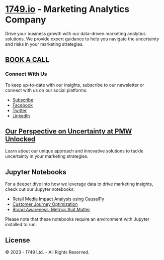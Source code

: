 # [1749.io](https://1749.io) - Marketing Analytics Company

Drive your business growth with our data-driven marketing analytics solutions. We provide expert guidance to help you navigate the uncertainty and risks in your marketing strategies.

## [BOOK A CALL](https://1749.io/contact)

### Connect With Us 

To keep up-to-date with our insights, subscribe to our newsletter or connect with us on our social platforms:

* [Subscribe](https://1749.io/subscribe)
* [Facebook](https://www.facebook.com/1749io)
* [Twitter](https://twitter.com/1749io)
* [LinkedIn](https://www.linkedin.com/company/1749io)

## [Our Perspective on Uncertainty at PMW Unlocked](https://1749.io/insights)

Learn about our unique approach and innovative solutions to tackle uncertainty in your marketing strategies.

## Jupyter Notebooks 

For a deeper dive into how we leverage data to drive marketing insights, check out our Jupyter notebooks:

* [Retail Media Impact Analysis using CausalPy](https://github.com/1749io/causalpy-retail-media-impact)
* [Customer Journey Optimization](https://github.com/1749io/customer-journey-optimization)
* [Brand Awareness: Metrics that Matter](https://github.com/1749io/brand-awareness-metrics)

Please note that these notebooks require an environment with Jupyter installed to run.

## License 

© 2023 - 1749 Ltd. - All Rights Reserved.
